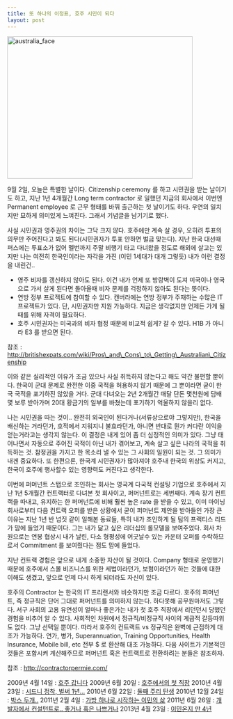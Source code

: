 ```yaml
---
title: 또 하나의 이정표, 호주 시민이 되다
layout: post
---
```

<img class="aligncenter size-full wp-image-654" alt="australia_face" src="http://w12ard.github.io/wp-content/uploads/2013/09/australia_face.jpg" width="426" height="327" />

9월 2일, 오늘은 특별한 날이다. Citizenship ceremony 를 하고 시민권을 받는 날이기도 하고, 지난 1년 4개월간 Long term contractor 로 일했던 지금의 회사에서 이번엔 Permanent employee 로 근무 형태를 바꿔 출근하는 첫 날이기도 하다. 우연의 일치지만 묘하게 의미있게 느껴진다. 그래서 기념글을 남기기로 했다.

사실 시민권과 영주권의 차이는 그닥 크지 않다. 호주에만 계속 살 경우, 오히려 투표의 의무만 주어진다고 봐도 된다(시민권자가 투표 안하면 벌금 맞는다). 지난 한국 대선때 퍼스에는 투표소가 없어 멜번까지 주말 비행기 타고 다녀왔을 정도로 해외에 살고는 있지만 나는 여전히 한국인이라는 자각을 가진 (이민 1세대가 대개 그렇듯) 내가 이런 결정을 내린건..

- 영주 비자를 갱신하지 않아도 된다. 이건 내가 언제 또 방랑벽이 도져 미국이나 영국으로 가서 살게 된다면 돌아올때 비자 문제를 걱정하지 않아도 된다는 뜻이다.
- 연방 정부 프로젝트에 참여할 수 있다. 캔버라에는 연방 정부가 주재하는 수많은 IT 프로젝트가 있다. 단, 시민권자만 지원 가능하다. 지금은 생각없지만 언제든 가게 될때를 위해 자격이 필요하다.
- 호주 시민권자는 미국과의 비자 협정 때문에 비교적 쉽게? 갈 수 있다. H1B 가 아니라 E3 를 받으면 된다.

참조 : http://britishexpats.com/wiki/Pros\_and\_Cons\_to\_Getting\_Australian\_Citizenship

이와 같은 실리적인 이유가 조금 있으나 사실 취득하지 않는다고 해도 약간 불편할 뿐이다. 한국이 군대 문제로 완전한 이중 국적을 허용하지 않기 때문에 그 뿐이라면 굳이 한국 국적을 포기하진 않았을 거다. 군대 다녀오는 2년 2개월간 매달 단돈 몇천원에 담배 몇 보루 받아가며 20대 황금기의 일부를 바쳤는데 포기하기 억울하지 않을리 없다.

나는 시민권을 따는 것이.. 완전히 외국인이 된다거나(서류상으로야 그렇지만), 한국을 배신하는 거라던가, 호적에서 지워지니 불효라던가, 아니면 반대로 뭔가 커다란 이익을 얻는거라고는 생각지 않는다. 이 결정은 내게 있어 좀 더 심정적인 의미가 있다. 그냥 태어나면서 자동으로 주어진 국적이 아닌 내가 겪어보고, 계속 살고 싶은 나라의 국적을 취득하는 것. 참정권을 가지고 한 목소리 낼 수 있는 그 사회의 일원이 되는 것. 그 의미가 내겐 중요하다. 또 한편으론, 한국계 시민권자가 많아져야 호주내 한국의 위상도 커지고, 한국이 호주에 행사할수 있는 영향력도 커진다고 생각한다.

이번에 퍼머넌트 스탭으로 조인하는 회사는 영국계 다국적 컨설팅 기업으로 호주에서 지난 1년 5개월간 컨트랙터로 다녀본 첫 회사이고, 퍼머넌트로는 세번째다. 계속 장기 컨트랙을 따내고, 유지하는 한 퍼머넌트에 비해 훨씬 높은 rate 을 받을 수 있고, 이미 마이닝 회사로부터 다음 컨트랙 오퍼를 받은 상황에서 굳이 퍼머넌트 제안을 받아들인 가장 큰 이유는 지난 1년 반 넘짓 같이 일해본 동료들, 특히 내가 조인하게 될 팀의 프랙티스 리드가 맘에 들었기 때문이다. 그는 내가 닮고 싶은 리더십의 롤모델을 보여주었다. 회사 차원으로는 연봉 협상시 내가 날린, 다소 형평성에 어긋날수 있는 카운터 오퍼를 수락하므로서 Commitment 를 보여줬다는 점도 맘에 들었다.

지난 컨트랙 경험은 앞으로 내게 소중한 자산이 될 것이다. Company 형태로 운영했기 때문에 호주에서 스몰 비즈니스를 위한 세법이라던가, 보험이라던가 하는 것들에 대한 이해도 생겼고, 앞으로 언제 다시 하게 되더라도 자신이 있다.

호주의 Contractor 는 한국의 IT 프리랜서와 비슷하지만 조금 다르다. 호주의 퍼머넌트, 즉 정규직은 단어 그대로 퍼머넌트를 의미하지 않는다. 하다못해 공무원마저도 그렇다. 서구 사회의 고용 유연성이 얼마나 좋은가는 내가 첫 호주 직장에서 리던던시 당했던 경험을 비추어 알 수 있다. 사회적인 차원에서 정규직/비정규직 사이의 계급적 갈등따위도 없다. 그냥 선택일 뿐이다. 따라서 호주의 컨트랙트 vs 정규직은 완벽에 근접하게 대조가 가능하다. 연가, 병가, Superannuation, Training Opportunities, Health Insurance, Mobile bill, etc 전부 $ 로 환산해 대조 가능하다. 다음 사이트가 기본적인 것들은 포함시켜 계산해주므로 퍼머넌트 혹은 컨트랙트로 전환하려는 분들은 참조하자.

참조 : <http://contractorpermie.com/>

2009년 4월 14일 : [호주 갑니다](http://blog.ahkim.com/my-way.html)
2009년 6월 20일 : [호주에서의 첫 직장](http://blog.ahkim.com/first-company-australia.html)
2010년 4월 23일 : [시드니 정착, 벌써 1년…](http://blog.ahkim.com/year-1-anniversary.html)
2010년 6월 22일 : [둘째 주리 탄생](http://blog.ahkim.com/Julia-Kim.html)
2010년 12월 24일 : [박스 두개..](http://blog.ahkim.com/out-with-boxes.html)
2011년 2월 4일 : [가방 하나로 시작하는 이민의 삶](http://blog.ahkim.com/Life-from-a-suitcase.html)
2011년 6월 26일 : [개발자에서 컨설턴트로.. 좋거나 혹은 나쁘거나](http://blog.ahkim.com/developer-to-consultant.html)
2013년 4월 23일 : [이민온지 만 4년](http://blog.ahkim.com/4years-anniversary.html)